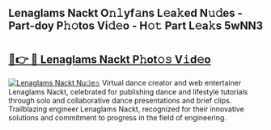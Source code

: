 ## Lenaglams Nackt O𝚗𝚕yf𝚊ns L𝚎a𝚔ed N𝚞𝚍es - Part-doy P𝚑𝚘tos Vi𝚍𝚎o - H𝚘𝚝 Part L𝚎a𝚔s 5wNN3

# <h2><a href="http://kff6bt4.oniu.top/?m=Lenaglams+Nackt">🔗👉 🔴 Lenaglams Nackt P𝚑ot𝚘𝚜 V𝚒d𝚎o</a></h2>

[![Lenaglams Nackt Nu𝚍e𝚜](https://i.imgur.com/0qMVB7G.gif)](http://kff6bt4.oniu.top/?m=Lenaglams+Nackt)
Virtual dance creator and web entertainer Lenaglams Nackt, celebrated for publishing dance and lifestyle tutorials through solo and collaborative dance presentations and brief clips. Trailblazing engineer Lenaglams Nackt, recognized for their innovative solutions and commitment to progress in the field of engineering.  
